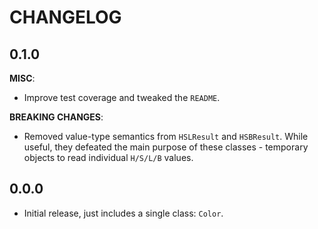 # CHANGELOG

## 0.1.0

**MISC**:

- Improve test coverage and tweaked the `README`.

**BREAKING CHANGES**:

- Removed value-type semantics from `HSLResult` and `HSBResult`. While useful,
  they defeated the main purpose of these classes - temporary objects to read
  individual `H/S/L/B` values.

## 0.0.0

- Initial release, just includes a single class: `Color`.
